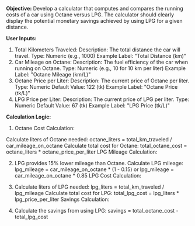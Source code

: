 **Objective:** Develop a calculator that computes and compares the running costs of a car using Octane versus LPG. The calculator should clearly display the potential monetary savings achieved by using LPG for a given distance.

**User Inputs:**
1. Total Kilometers Traveled:
Description: The total distance the car will travel.
Type: Numeric (e.g., 1000)
Example Label: "Total Distance (km)"
2. Car Mileage on Octane:
Description: The fuel efficiency of the car when running on Octane.
Type: Numeric (e.g., 10 for 10 km per liter)
Example Label: "Octane Mileage (km/L)"
3. Octane Price per Liter:
Description: The current price of Octane per liter.
Type: Numeric
Default Value: 122 (tk)
Example Label: "Octane Price (tk/L)"
4. LPG Price per Liter:
Description: The current price of LPG per liter.
Type: Numeric
Default Value: 67 (tk)
Example Label: "LPG Price (tk/L)"

**Calculation Logic:**

1. Octane Cost Calculation:

Calculate liters of Octane needed: octane_liters = total_km_traveled / car_mileage_on_octane
Calculate total cost for Octane: total_octane_cost = octane_liters * octane_price_per_liter
LPG Mileage Calculation:

2. LPG provides 15% lower mileage than Octane.
Calculate LPG mileage: lpg_mileage = car_mileage_on_octane * (1 - 0.15) or lpg_mileage = car_mileage_on_octane * 0.85
LPG Cost Calculation:

3. Calculate liters of LPG needed: lpg_liters = total_km_traveled / lpg_mileage
Calculate total cost for LPG: total_lpg_cost = lpg_liters * lpg_price_per_liter
Savings Calculation:

4. Calculate the savings from using LPG: savings = total_octane_cost - total_lpg_cost


